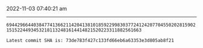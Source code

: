 2022-11-03 07:40:21 am

---

`694429664403847741366211420413810185922998303772412420770455020281590215152244934532181132481614414821520223311882561663`

`Latest commit SHA is: 73de783f427c133fd66eb6a63353e3d805ab8f21 `
